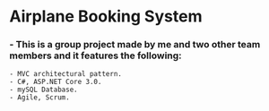 # Airplane Booking System
### - This is a group project made by me and two other team members and it features the following:
	- MVC architectural pattern.
	- C#, ASP.NET Core 3.0.
	- mySQL Database.
	- Agile, Scrum.
